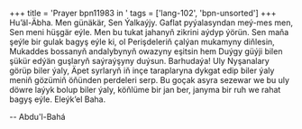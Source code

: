 +++
title = 'Prayer bpn11983 in '
tags = ['lang-102', 'bpn-unsorted']
+++
Hu’äl-Äbha.
    Men günäkär, Sen Ýalkaýjy. Gaflat pyýalasyndan meý-mes men, Sen meni hüşgär eýle. Men bu tukat jahanyň zikrini aýdyp ýörün. Sen maňa şeýle bir gulak bagyş eýle ki, ol Perişdeleriň çalýan mukamyny diňlesin, Mukaddes bossanyň andalybynyň owazyny eşitsin hem Duýgy güýji bilen şükür edýän guşlaryň saýraýşyny duýsun.
    Barhudaýa! Uly Nyşanalary görüp biler ýaly, Äpet syrlaryň iň inçe taraplaryna dykgat edip biler ýaly meniň gözümiň öňünden perdeleri serp. Bu goçak asyra sezewar we bu uly döwre laýyk bolup biler ýaly, köňlüme bir jan ber, janyma bir ruh we rahat bagyş eýle. Eleýk’el Baha.

-- Abdu'l-Bahá
